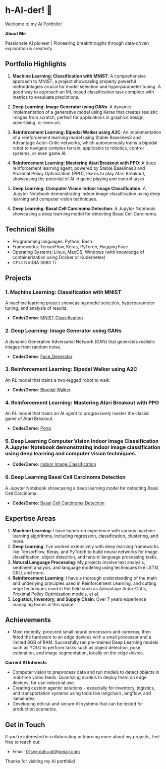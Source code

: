 # h-AI-der! 👋

Welcome to my AI Portfolio!

**About Me**

Passionate AI pioneer | Pioneering breakthroughs through data-driven exploration & creativity

**Portfolio Highlights**
--------------------

1. **Machine Learning: Classification with MNIST**: A comprehensive approach to MNIST; a project showcasing properly powerful methodologies crucial for model selection and hyperparameter tuning. A good way to approach an ML based classification task complete with metrics to evauluate predictions.

2. **Deep Learning: Image Generator using GANs**: A dynamic implementation of a generative model using Keras that creates realistic images from scratch, perfect for applications in graphics design, advertising, or even art.
 
3. **Reinforcement Learning: Bipedal Walker using A2C**: An implementation of a reinforcement learning model using Stable Baselines3 and Advantage Actor-Critic networks, which autonomously trains a bipedal robot to navigate complex terrain, applicable to robotics, control systems, or even game AI.
 
4. **Reinforcement Learning: Mastering Atari Breakout with PPO**: A deep reinforcement learning agent, powered by Stable Baselines3 and Proximal Policy Optimization (PPO), learns to play Atari Breakout, showcasing the potential of AI in game playing and control tasks.
   
5. **Deep Learning: Computer Vision Indoor Image Classification**: A Jupyter Notebook demonstrating indoor image classification using deep learning and computer vision techniques.

6. **Deep Learning: Basal Cell Carcinoma Detection**: A Jupyter Notebook showcasing a deep learning model for detecting Basal Cell Carcinoma.

**Technical Skills**
-----------------

* Programming languages: Python, Bash
* Frameworks: TensorFlow, Keras, PyTorch, Hugging Face 
* Operating Systems: Linux, MacOS, Windows (with knowledge of containerization using Docker or Kubernetes)
* GPU: NVIDIA 3080 Ti

**Projects**
----------
### 1. Machine Learning: Classification with MNIST
A machine learning project showcasing model selection, hyperparameter tuning, and analysis of results.

* **Code/Demo**: [MNIST Classification](https://github.com/s-a-ha/h-ai-der/blob/main/MNIST_Classification_With_Machine_Learning.ipynb)


### 2. Deep Learning: Image Generator using GANs
A dynamic Generative Adversarial Network (GAN) that generates realistic images from random noise.

* **Code/Demo**: [Face_Generator](https://github.com/s-a-ha/h-ai-der/blob/main/DeepLearning_Face_Generation_GAN.ipynb)


### 3. Reinforcement Learning: Bipedal Walker using A2C
An RL model that trains a two-legged robot to walk.

* **Code/Demo**: [Bipedal Walker](https://github.com/s-a-ha/h-ai-der/blob/main/Bipedal_Walker_Reinforcement_Learning.ipynb)


### 4. Reinforcement Learning: Mastering Atari Breakout with PPO
An RL model that trains an AI agent to progressively master the classic game of Atari Breakout.

* **Code/Demo**: [Pong](https://github.com/s-a-ha/h-ai-der/blob/main/Reinforcement_Learning_with_Atari_Breakout.ipynb)

### 5. Deep Learning Computer Vision Indoor Image Classification A Jupyter Notebook demonstrating indoor image classification using deep learning and computer vision techniques.

* **Code/Demo**: [Indoor Image Classification](https://github.com/s-a-ha/h-ai-der/blob/main/Deep_Learning_ComputerVision_IndoorImage_Classification_001.ipynb)


### 6. Deep Learning Basal Cell Carcinoma Detection
A Jupyter Notebook showcasing a deep learning model for detecting Basal Cell Carcinoma.

* **Code/Demo**: [Basal Cell Carcinoma Detection](https://github.com/s-a-ha/h-ai-der/blob/main/Deep_Learning_Basal_Cell_Carcinoma_Detection.ipynb)




**Expertise Areas**
-------------------

1. **Machine Learning**: I have hands-on experience with various machine learning algorithms, including regression, classification, 
clustering, and more.
2. **Deep Learning**: I've worked extensively with deep learning frameworks like TensorFlow, Keras, and PyTorch to build neural networks for 
image classification, object detection, and natural language processing tasks.
3. **Natural Language Processing**: My projects involve text analysis, sentiment analysis, and language modeling using techniques like LSTM, GRU, and more.
4. **Reinforcement Learning**: I have a thorough understanding of the math and underlying principles used in Reinforcement Learning, and cutting edge techniques used in the field such as Advantage Actor-Critic, Proximal Policy Optimization models, et al.
5. **Logistics, Inventory, and Supply Chain**: Over 7 years experience managing teams in this space.

**Achievements**
----------------

* Most recently, procured small neural processors and cameras, then fitted the hardware to an edge devices with a small processor and a limited 8GB of RAM. Succesfully ran pre-trained Deep Learning models such as YOLO to perform tasks such as object detection, pose estimation, and image segmentation, locally on the edge device.  

**Current AI Interests**

* Computer vision to preprocess data and run models to detect objects in real-time video feeds. Quantizing models to deploy them on edge devices, for use industrial use.
* Creating custom agentic solutions - especially for inventory, logistics, and transportation systems using tools like langchain ,langflow, and llamaindex. 
* Developing ethical and secure AI systems that can be tested for production scenarios.
  

**Get in Touch**
--------------

If you're interested in collaborating or learning more about my projects, feel free to reach out:

* Email: [01sye.dah+git@gmail.com](mailto:01sye.dah+git@gmail.com)



Thanks for visiting my AI portfolio!

